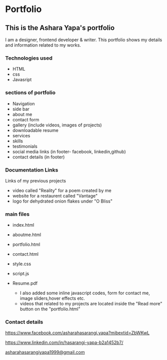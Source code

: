 # Portfolio
## This is the Ashara Yapa's portfolio
I am a designer, frontend developer & writer. This portfolio shows my details and information related to my works.

### Technologies used 
* HTML
* css
* Javasript

### sections of portfolio
* Navigation
* side bar
* about me
* contact form
* gallery (include videos, images of projects)
* downloadable resume
* services
* skills
* testimonials
* social media links (in footer- facebook, linkedin,github)
* contact details (in footer)

### Documentation Links
Links of my previous projects
* video called "Reality" for a poem created by me
* website for a restaurent called "Vantage"
* logo for dehydrated onion flakes under "O Bliss"

### main files
* index.html
* aboutme.html
* portfolio.html
* contact.html
* style.css
* script.js
* Resume.pdf

  * I also added some inline javascript codes, form for contact me, image sliders,hover effects etc.
  * videos that related to my projects are located inside the "Read more" button on the "portfolio.html"
  

### Contact details
https://www.facebook.com/asharahasarangi.yapa?mibextid=ZbWKwL 

https://www.linkedin.com/in/hasarangi-yapa-b2a1452b7/

asharahasarangiyapa1999@gmail.com




  

